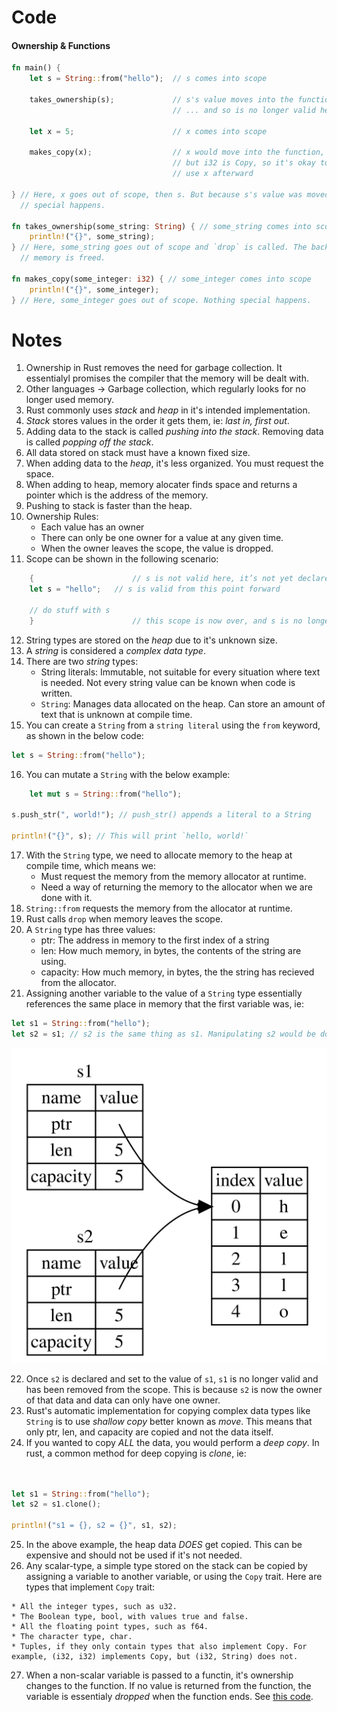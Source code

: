 # Code

#### Ownership & Functions
```rust
fn main() {
    let s = String::from("hello");  // s comes into scope

    takes_ownership(s);             // s's value moves into the function...
                                    // ... and so is no longer valid here

    let x = 5;                      // x comes into scope

    makes_copy(x);                  // x would move into the function,
                                    // but i32 is Copy, so it's okay to still
                                    // use x afterward

} // Here, x goes out of scope, then s. But because s's value was moved, nothing
  // special happens.

fn takes_ownership(some_string: String) { // some_string comes into scope
    println!("{}", some_string);
} // Here, some_string goes out of scope and `drop` is called. The backing
  // memory is freed.

fn makes_copy(some_integer: i32) { // some_integer comes into scope
    println!("{}", some_integer);
} // Here, some_integer goes out of scope. Nothing special happens.
```




# Notes
 1. Ownership in Rust removes the need for garbage collection. It essentialyl promises the compiler that the memory will be dealt with. 
 2. Other languages -> Garbage collection, which regularly looks for no longer used memory. 
 3. Rust commonly uses *stack* and *heap* in it's intended implementation.
 4. *Stack* stores values in the order it gets them, ie: *last in, first out*. 
 5. Adding data to the stack is called *pushing into the stack*. Removing data is called *popping off the stack*. 
 6. All data stored on stack must have a known fixed size. 
 7. When adding data to the *heap*, it's less organized. You must request the space. 
 8. When adding to heap, memory alocater finds space and returns a pointer which is the address of the memory. 
 9. Pushing to stack is faster than the heap. 
 10. Ownership Rules:
     * Each value has an owner
     * There can only be one owner for a value at any given time.
     * When the owner leaves the scope, the value is dropped.
 11. Scope can be shown in the following scenario:
```rust
    {                      // s is not valid here, it’s not yet declared
    let s = "hello";   // s is valid from this point forward

    // do stuff with s
    }                      // this scope is now over, and s is no longer valid
```
 12. String types are stored on the *heap* due to it's unknown size. 
 13. A *string* is considered a *complex data type*. 
 14. There are two *string* types:
     * String literals: Immutable, not suitable for every situation where text is needed. Not every string value can be known when code is written.
     * `String`: Manages data allocated on the heap. Can store an amount of text that is unknown at compile time. 
 15. You can create a `String` from a `string literal` using the `from` keyword, as shown in the below code:
```rust
let s = String::from("hello");
```
 16. You can mutate a `String` with the below example:
```rust
    let mut s = String::from("hello");

s.push_str(", world!"); // push_str() appends a literal to a String

println!("{}", s); // This will print `hello, world!`
```
 17. With the `String` type, we need to allocate memory to the heap at compile time, which means we:
     * Must request the memory from the memory allocator at runtime. 
     * Need a way of returning the memory to the allocator when we are done with it. 
 18. `String::from` requests the memory from the allocator at runtime. 
 19. Rust calls `drop` when memory leaves the scope. 
 20. A `String` type has three values:
     * ptr: The address in memory to the first index of a string
     * len: How much memory, in bytes, the contents of the string are using. 
     * capacity: How much memory, in bytes, the the string has recieved from the allocator. 
 21. Assigning another variable to the value of a `String` type essentially references the same place in memory that the first variable was, ie:
```rust
let s1 = String::from("hello");
let s2 = s1; // s2 is the same thing as s1. Manipulating s2 would be doing the same to s1
```
![pointer example](images/trpl04-02.svg)

 22. Once `s2` is declared and set to the value of `s1`, `s1` is no longer valid and has been removed from the scope. This is because `s2` is now the owner of that data and data can only have one owner. 
 23. Rust's automatic implementation for copying complex data types like `String` is to use *shallow copy* better known as *move*. This means that only ptr, len, and capacity are copied and not the data itself. 
 24. If you wanted to copy *ALL* the data, you would perform a *deep copy*. In rust, a common method for deep copying is *clone*, ie:
```rust


let s1 = String::from("hello");
let s2 = s1.clone();

println!("s1 = {}, s2 = {}", s1, s2);
```
 25. In the above example, the heap data *DOES* get copied. This can be expensive and should not be used if it's not needed. 
 26. Any scalar-type, a simple type stored on the stack can be copied by assigning a variable to another variable, or using the `Copy` trait. Here are types that implement `Copy` trait:
    
    * All the integer types, such as u32.
    * The Boolean type, bool, with values true and false.
    * All the floating point types, such as f64.
    * The character type, char.
    * Tuples, if they only contain types that also implement Copy. For example, (i32, i32) implements Copy, but (i32, String) does not.
 27. When a non-scalar variable is passed to a functin, it's ownership changes to the function. If no value is returned from the function, the variable is essentialy *dropped* when the function ends. See [this code](#ownership-and-functions).
